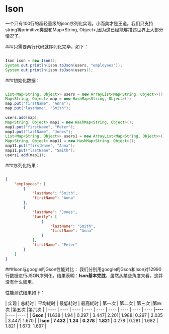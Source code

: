 # Ison
一个只有100行的超轻量级的json序列化实现。小而美才是王道。我们只支持string等primitive类型和Map<String, Object>,因为这已经能够描述世界上大部分情况了。

###只需要两行代码就序列化完毕，如下：
```java

Ison ison = new Ison();
System.out.println(ison.toJson(users, "employees"));
System.out.println(ison.toJson(users));

```

###初始化数据：
```java

List<Map<String, Object>> users = new ArrayList<Map<String, Object>>();
Map<String, Object> map = new HashMap<String, Object>();
map.put("firstName", "Anna");
map.put("lastName", "Smith");
		
users.add(map);
Map<String, Object> map1 = new HashMap<String, Object>();
map1.put("firstName", "Peter");
map1.put("lastName", "Jones");
List<Map<String, Object>> users1 = new ArrayList<Map<String, Object>>();
Map<String, Object> map11 = new HashMap<String, Object>();
map11.put("firstName", "Anna");
map11.put("lastName", "Smith");		
users1.add(map11);

```
###序列化结果：
```json

{
    "employees": [
        {
            "lastName": "Smith",
            "firstName": "Anna"
        },
        {
            "lastName": "Jones",
            "family": [
                {
                    "lastName": "Smith",
                    "firstName": "Anna"
                }
            ],
            "firstName": "Peter"
        }
    ]
}

```

###Ison与google的Gson性能对比：
我们分别用google的Gson和Ison对12990行数据进行JSON序列化，结果表明：**Ison基本完胜**，虽然从某些角度来看，这并没有什么卵用。

性能测试结果如下：

| 实现 | 总耗时 | 平均耗时 | 最低耗时 | 最高耗时 | 第一次 | 第二次 | 第三次 |第四次 |第五次 |第六次 |
| ---- | ---- | ---- | ---- | ---- | ---- | ---- | ---- | ---- |---- |---- |---- |
| **Gson** | 11.638 |  1.94 | 0.297 | 3.447|  2.201|  1.988| 0.297 | 2.035 | 3.447|  1.670 |
| **Ison** | **7.432** | **1.24**  | **0.278** | **1.821** | 0.278 | 0.281 | 1.682 | 1.821 | 1.673| 1.697  |
